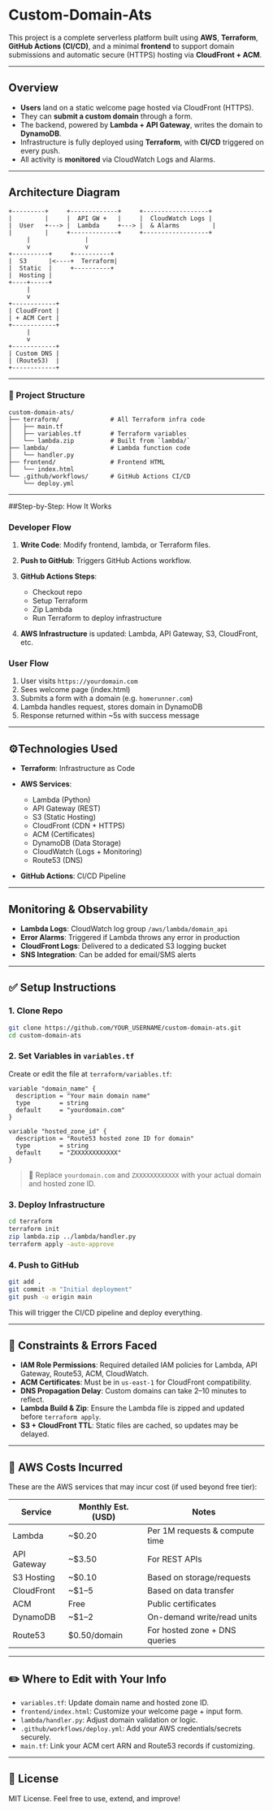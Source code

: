 # Custom-Domain-Ats

This project is a complete serverless platform built using **AWS**, **Terraform**, **GitHub Actions (CI/CD)**, and a minimal **frontend** to support domain submissions and automatic secure (HTTPS) hosting via **CloudFront + ACM**.

---

## Overview

* **Users** land on a static welcome page hosted via CloudFront (HTTPS).
* They can **submit a custom domain** through a form.
* The backend, powered by **Lambda + API Gateway**, writes the domain to **DynamoDB**.
* Infrastructure is fully deployed using **Terraform**, with **CI/CD** triggered on every push.
* All activity is **monitored** via CloudWatch Logs and Alarms.

---

## Architecture Diagram

```
+---------+     +-------------+     +------------------+
|         |     |  API GW +   |     |  CloudWatch Logs |
|  User   +---> |  Lambda     +---> |  & Alarms         |
|         |     +-------------+     +------------------+
     |               |
     v               v
+----------+     +----------+
|  S3      |<----+  Terraform|
|  Static  |     +----------+
|  Hosting |
+----+-----+
     |
     v
+------------+
| CloudFront |
| + ACM Cert |
+------------+
     |
     v
+------------+
| Custom DNS |
| (Route53)  |
+------------+
```

---

### 📁 Project Structure

```
custom-domain-ats/
├── terraform/              # All Terraform infra code
│   ├── main.tf
│   ├── variables.tf        # Terraform variables
│   └── lambda.zip          # Built from `lambda/`
├── lambda/                 # Lambda function code
│   └── handler.py
├── frontend/               # Frontend HTML
│   └── index.html
└── .github/workflows/      # GitHub Actions CI/CD
    └── deploy.yml
```

---

##Step-by-Step: How It Works

### Developer Flow

1. **Write Code**: Modify frontend, lambda, or Terraform files.
2. **Push to GitHub**: Triggers GitHub Actions workflow.
3. **GitHub Actions Steps**:

   * Checkout repo
   * Setup Terraform
   * Zip Lambda
   * Run Terraform to deploy infrastructure
4. **AWS Infrastructure** is updated: Lambda, API Gateway, S3, CloudFront, etc.

### User Flow

1. User visits `https://yourdomain.com`
2. Sees welcome page (index.html)
3. Submits a form with a domain (e.g. `homerunner.com`)
4. Lambda handles request, stores domain in DynamoDB
5. Response returned within \~5s with success message

---

## ⚙Technologies Used

* **Terraform**: Infrastructure as Code
* **AWS Services**:

  * Lambda (Python)
  * API Gateway (REST)
  * S3 (Static Hosting)
  * CloudFront (CDN + HTTPS)
  * ACM (Certificates)
  * DynamoDB (Data Storage)
  * CloudWatch (Logs + Monitoring)
  * Route53 (DNS)
* **GitHub Actions**: CI/CD Pipeline

---

## Monitoring & Observability

* **Lambda Logs**: CloudWatch log group `/aws/lambda/domain_api`
* **Error Alarms**: Triggered if Lambda throws any error in production
* **CloudFront Logs**: Delivered to a dedicated S3 logging bucket
* **SNS Integration**: Can be added for email/SMS alerts

---

## ✅ Setup Instructions

### 1. Clone Repo

```bash
git clone https://github.com/YOUR_USERNAME/custom-domain-ats.git
cd custom-domain-ats
```

### 2. Set Variables in `variables.tf`

Create or edit the file at `terraform/variables.tf`:

```hcl
variable "domain_name" {
  description = "Your main domain name"
  type        = string
  default     = "yourdomain.com"
}

variable "hosted_zone_id" {
  description = "Route53 hosted zone ID for domain"
  type        = string
  default     = "ZXXXXXXXXXXXX"
}
```

> 📝 Replace `yourdomain.com` and `ZXXXXXXXXXXXX` with your actual domain and hosted zone ID.

### 3. Deploy Infrastructure

```bash
cd terraform
terraform init
zip lambda.zip ../lambda/handler.py
terraform apply -auto-approve
```

### 4. Push to GitHub

```bash
git add .
git commit -m "Initial deployment"
git push -u origin main
```

This will trigger the CI/CD pipeline and deploy everything.

---

## 🚧 Constraints & Errors Faced

* **IAM Role Permissions**: Required detailed IAM policies for Lambda, API Gateway, Route53, ACM, CloudWatch.
* **ACM Certificates**: Must be in `us-east-1` for CloudFront compatibility.
* **DNS Propagation Delay**: Custom domains can take 2–10 minutes to reflect.
* **Lambda Build & Zip**: Ensure the Lambda file is zipped and updated before `terraform apply`.
* **S3 + CloudFront TTL**: Static files are cached, so updates may be delayed.

---

## 💸 AWS Costs Incurred

These are the AWS services that may incur cost (if used beyond free tier):

| Service     | Monthly Est. (USD) | Notes                          |
| ----------- | ------------------ | ------------------------------ |
| Lambda      | \~\$0.20           | Per 1M requests & compute time |
| API Gateway | \~\$3.50           | For REST APIs                  |
| S3 Hosting  | \~\$0.10           | Based on storage/requests      |
| CloudFront  | \~\$1–5            | Based on data transfer         |
| ACM         | Free               | Public certificates            |
| DynamoDB    | \~\$1–2            | On-demand write/read units     |
| Route53     | \$0.50/domain      | For hosted zone + DNS queries  |

---

## ✏️ Where to Edit with Your Info

* `variables.tf`: Update domain name and hosted zone ID.
* `frontend/index.html`: Customize your welcome page + input form.
* `lambda/handler.py`: Adjust domain validation or logic.
* `.github/workflows/deploy.yml`: Add your AWS credentials/secrets securely.
* `main.tf`: Link your ACM cert ARN and Route53 records if customizing.

---


## 📜 License

MIT License. Feel free to use, extend, and improve!

